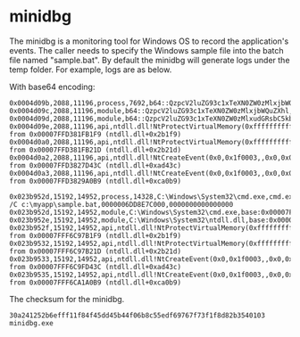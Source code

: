 # minidbg

The minidbg is a monitoring tool for Windows OS to record the application's events.
The caller needs to specify the Windows sample file into the batch file named "sample.bat".
By default the minidbg will generate logs under the temp folder. For example, logs are as below.

With base64 encoding:
```
0x0004d09b,2088,11196,process,7692,b64::QzpcV2luZG93c1xTeXN0ZW0zMlxjbWQuZXhl,b64::Y21kLmV4ZSAvQyBjOlxteWFwcFxzYW1wbGUuYmF0,0000002259171000,0000000000000000
0x0004d09c,2088,11196,module,b64::QzpcV2luZG93c1xTeXN0ZW0zMlxjbWQuZXhl,base:0x00007FF76B490000
0x0004d09d,2088,11196,module,b64::QzpcV2luZG93c1xTeXN0ZW0zMlxudGRsbC5kbGw=,base:0x00007FFD381D0000
0x0004d09e,2088,11196,api,ntdll.dll!NtProtectVirtualMemory(0xffffffffffffffff,0x7ffd3836e530,0x8,0x4,0x00000000)=0x00007FFD3826FD60 from 0x00007FFD381FB1F9 (ntdll.dll+0x2b1f9)
0x0004d0a0,2088,11196,api,ntdll.dll!NtProtectVirtualMemory(0xffffffffffffffff,0x7ffd3836e000,0x1000,0x8,0x00000008)=0x00007FFD3826FD60 from 0x00007FFD381FB21D (ntdll.dll+0x2b21d)
0x0004d0a2,2088,11196,api,ntdll.dll!NtCreateEvent(0x0,0x1f0003,,0x0,0x0)=0x00007FFD3826FC60 from 0x00007FFD3827D43C (ntdll.dll+0xad43c)
0x0004d0a3,2088,11196,api,ntdll.dll!NtCreateEvent(0x0,0x1f0003,,0x0,0x0)=0x00007FFD3826FC60 from 0x00007FFD3829A0B9 (ntdll.dll+0xca0b9)
```

```
0x023b952d,15192,14952,process,14328,C:\Windows\System32\cmd.exe,cmd.exe /C c:\myapp\sample.bat,0000006DD8E7C000,0000000000000000
0x023b952d,15192,14952,module,C:\Windows\System32\cmd.exe,base:0x00007FF6C7F80000
0x023b952e,15192,14952,module,C:\Windows\System32\ntdll.dll,base:0x00007FFF6C950000
0x023b952f,15192,14952,api,ntdll.dll!NtProtectVirtualMemory(0xffffffffffffffff,0x7fff6caee530,0x8,0x4,0x00000000)=0x00007FFF6C9EFD60 from 0x00007FFF6C97B1F9 (ntdll.dll+0x2b1f9)
0x023b9532,15192,14952,api,ntdll.dll!NtProtectVirtualMemory(0xffffffffffffffff,0x7fff6caee000,0x1000,0x8,0x00000008)=0x00007FFF6C9EFD60 from 0x00007FFF6C97B21D (ntdll.dll+0x2b21d)
0x023b9533,15192,14952,api,ntdll.dll!NtCreateEvent(0x0,0x1f0003,,0x0,0x0)=0x00007FFF6C9EFC60 from 0x00007FFF6C9FD43C (ntdll.dll+0xad43c)
0x023b9535,15192,14952,api,ntdll.dll!NtCreateEvent(0x0,0x1f0003,,0x0,0x0)=0x00007FFF6C9EFC60 from 0x00007FFF6CA1A0B9 (ntdll.dll+0xca0b9)
```

The checksum for the minidbg.
```
30a241252b6efff11f84f45dd45b44f06b8c55edf69767f73f1f8d82b3540103  minidbg.exe
```
